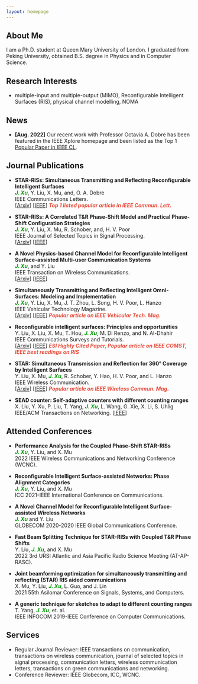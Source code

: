 ```yaml
---
layout: homepage
---
```


## About Me

I am a Ph.D. student at Queen Mary University of London. I graduated from Peking University, obtained B.S. degree in Physics and in Computer Science.

## Research Interests

- multiple-input and multiple-output (MIMO), Reconfigurable Intelligent Surfaces (RIS), physical channel modelling, NOMA

## News

- **[Aug. 2022]** Our recent work with Professor Octavia A. Dobre has been featured in the IEEE Xplore homepage and been listed as the Top 1 [Popular Paper in IEEE CL](https://ieeexplore.ieee.org/xpl/RecentIssue.jsp?punumber=4234).

## Journal Publications

- **STAR-RISs: Simultaneous Transmitting and Reflecting Reconfigurable Intelligent Surfaces**
  <br>
  <strong><i style="color:#009900">J. Xu</i></strong>, Y. Liu, X. Mu, and, O. A. Dobre
  <br>
  IEEE Communications Letters.
  <br>
  [[Arxiv](https://arxiv.org/abs/2101.09663)] [[IEEE](https://ieeexplore.ieee.org/document/9437234)] <strong><i style="color:#e74d3c">Top 1 listed popular article in IEEE Commun. Lett.</i></strong>

- **STAR-RISs: A Correlated T&R Phase-Shift Model and Practical Phase-Shift Configuration Strategies**
  <br>
  <strong><i style="color:#009900">J. Xu</i></strong>, Y. Liu, X. Mu, R. Schober, and, H. V. Poor
  <br>
  IEEE Journal of Selected Topics in Signal Processing.
  <br>
  [[Arxiv](https://arxiv.org/abs/2108.06233)] [[IEEE](https://ieeexplore.ieee.org/document/9774942)]

- **A Novel Physics-based Channel Model for Reconfigurable Intelligent Surface-assisted Multi-user Communication Systems**
  <br>
  <strong><i style="color:#009900">J. Xu</i></strong>, and Y. Liu
  <br>
  IEEE Transaction on Wireless Communications.
  <br>
  [[Arxiv](https://arxiv.org/abs/2008.00619)] [[IEEE](https://ieeexplore.ieee.org/document/9512512)]

- **Simultaneously Transmitting and Reflecting Intelligent Omni-Surfaces: Modeling and Implementation**
  <br>
  <strong><i style="color:#009900">J. Xu</i></strong>, Y. Liu, X. Mu, J. T. Zhou, L. Song, H. V. Poor, L. Hanzo
  <br>
  IEEE Vehicular Technology Magazine.
  <br>
  [[Arxiv](https://arxiv.org/abs/2108.06233)] [[IEEE](https://ieeexplore.ieee.org/document/9754364)] <strong><i style="color:#e74d3c">Popular article on IEEE Vehicular Tech. Mag.</i></strong>

- **Reconfigurable intelligent surfaces: Principles and opportunities**
  <br>
  Y. Liu, X. Liu, X. Mu, T. Hou, <strong><i style="color:#009900">J. Xu</i></strong>, M. Di Renzo, and N. Al-Dhahir
  <br>
  IEEE Communications Surveys and Tutorials.
  <br>
  [[Arxiv](https://arxiv.org/abs/2007.03435)] [[IEEE](https://ieeexplore.ieee.org/document/9424177)] <strong><i style="color:#e74d3c">ESI Highly Cited Paper, Popular article on IEEE COMST, IEEE best readings on RIS</i></strong>

- **STAR: Simultaneous Transmission and Reflection for 360° Coverage by Intelligent Surfaces**
  <br>
  Y. Liu, X. Mu, <strong><i style="color:#009900">J. Xu</i></strong>, R. Schober, Y. Hao, H. V. Poor, and L. Hanzo
  <br>
  IEEE Wireless Communication.
  <br>
  [[Arxiv](https://arxiv.org/abs/2103.09104)] [[IEEE](https://ieeexplore.ieee.org/document/9690478)] <strong><i style="color:#e74d3c">Popular article on IEEE Wireless Commun. Mag.</i></strong>

- **SEAD counter: Self-adaptive counters with different counting ranges**
  <br>
  X. Liu, Y. Xu, P. Liu, T. Yang,  <strong><i style="color:#009900">J. Xu</i></strong>, L. Wang, G. Xie, X. Li, S. Uhlig
  <br>
  IEEE/ACM Transactions on Networking. [[IEEE](https://ieeexplore.ieee.org/abstract/document/9537736)]

## Attended Conferences

- **Performance Analysis for the Coupled Phase-Shift STAR-RISs**
  <br>
  <strong><i style="color:#009900">J. Xu</i></strong>, Y. Liu, and X. Mu
  <br>
  2022 IEEE Wireless Communications and Networking Conference (WCNC).

- **Reconfigurable Intelligent Surface-assisted Networks: Phase Alignment Categories**
  <br>
  <strong><i style="color:#009900">J. Xu</i></strong>, Y. Liu, and X. Mu
  <br>
  ICC 2021-IEEE International Conference on Communications.

- **A Novel Channel Model for Reconfigurable Intelligent Surface-assisted Wireless Networks**
  <br>
  <strong><i style="color:#009900">J. Xu</i></strong> and Y. Liu
  <br>
  GLOBECOM 2020-2020 IEEE Global Communications Conference.

- **Fast Beam Splitting Technique for STAR-RISs with Coupled T&R Phase Shifts**
  <br>
  Y. Liu, <strong><i style="color:#009900">J. Xu</i></strong>, and X. Mu
  <br>
  2022 3rd URSI Atlantic and Asia Pacific Radio Science Meeting (AT-AP-RASC).

- **Joint beamforming optimization for simultaneously transmitting and reflecting (STAR) RIS aided communications**
  <br>
  X. Mu, Y. Liu, <strong><i style="color:#009900">J. Xu</i></strong>, L. Guo, and J. Lin
  <br>
  2021 55th Asilomar Conference on Signals, Systems, and Computers.

- **A generic technique for sketches to adapt to different counting ranges**
  <br>
  T. Yang, <strong><i style="color:#009900">J. Xu</i></strong>, et. al.
  <br>
  IEEE INFOCOM 2019-IEEE Conference on Computer Communications.

  
## Services

- Regular Journal Reviewer: IEEE transactions on communication, transactions on wireless communication,
 journal of selected topics in signal processing, communication letters, wireless communication letters, transactions on green communications and networking.
- Conference Reviewer: IEEE Globecom, ICC, WCNC.
